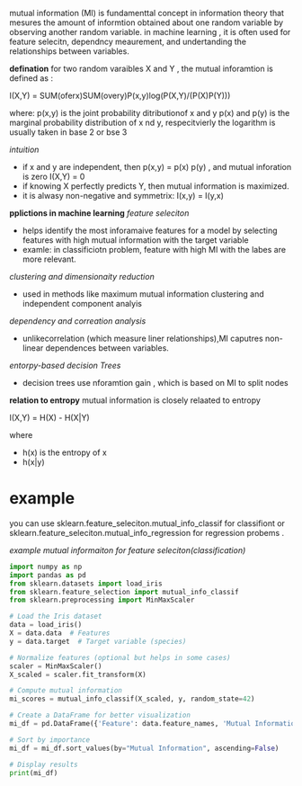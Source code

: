 mutual information (MI) is  fundamenttal concept in information theory that mesures the amount of informtion obtained about one random variable by observing another random variable. in machine learning , it is often used for feature selecitn, dependncy meaurement, and undertanding the relationships between variables. 

**defination**
for two random varaibles X and Y , the mutual inforamtion is defined as : 

I(X,Y) = SUM(oferx)SUM(overy)P(x,y)log(P(X,Y)/(P(X)P(Y)))

where: 
p(x,y) is the joint probability ditributionof x and y 
p(x) and p(y) is the marginal probability distribution of x nd y, respecitvierly 
the logarithm is usually taken in base 2 or bse 3 


*intuition*

- if x and y are independent, then p(x,y) = p(x) p(y) , and mutual inforation is zero I(X,Y) = 0 
- if knowing X perfectly predicts Y, then mutual information is maximized. 
- it is alwasy non-negative and symmetrix: I(x,y) = I(y,x)

**pplictions in machine learning**
*feature seleciton*
- helps identify the most inforamaive features for a model by selecting features with high mutual information with the target variable 
- examle: in classificiotn problem, feature with high MI with the labes are more relevant. 

*clustering and dimensionaity reduction*
- used in methods like maximum mutual information clustering and independent component analyis 

*dependency and correation analysis*
- unlikecorrelation (which measure liner relationships),MI caputres non-linear dependences between variables. 

*entorpy-based decision Trees*
- decision trees use nforamtion gain , which is based on MI to split nodes 

**relation to entropy**
mutual information is closely relaated to entropy

I(X,Y) = H(X) - H(X|Y)

where 
- h(x) is the entropy of x 
- h(x|y)

# example 


you can use sklearn.feature_seleciton.mutual_info_classif for classifiont or sklearn.feature_seleciton.mutual_info_regression for regression probems . 


*example mutual informaiton for feature seleciton(classification)*

```py
import numpy as np
import pandas as pd
from sklearn.datasets import load_iris
from sklearn.feature_selection import mutual_info_classif
from sklearn.preprocessing import MinMaxScaler

# Load the Iris dataset
data = load_iris()
X = data.data  # Features
y = data.target  # Target variable (species)

# Normalize features (optional but helps in some cases)
scaler = MinMaxScaler()
X_scaled = scaler.fit_transform(X)

# Compute mutual information
mi_scores = mutual_info_classif(X_scaled, y, random_state=42)

# Create a DataFrame for better visualization
mi_df = pd.DataFrame({'Feature': data.feature_names, 'Mutual Information': mi_scores})

# Sort by importance
mi_df = mi_df.sort_values(by="Mutual Information", ascending=False)

# Display results
print(mi_df)

```
